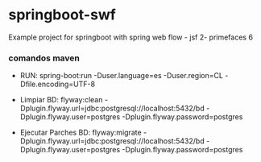 # springboot-swf
Example project for springboot with spring web flow - jsf 2- primefaces 6


### comandos maven
* RUN: spring-boot:run -Duser.language=es -Duser.region=CL -Dfile.encoding=UTF-8

* Limpiar BD: flyway:clean -Dplugin.flyway.url=jdbc:postgresql://localhost:5432/bd -Dplugin.flyway.user=postgres -Dplugin.flyway.password=postgres

* Ejecutar Parches BD: flyway:migrate -Dplugin.flyway.url=jdbc:postgresql://localhost:5432/bd -Dplugin.flyway.user=postgres -Dplugin.flyway.password=postgres
